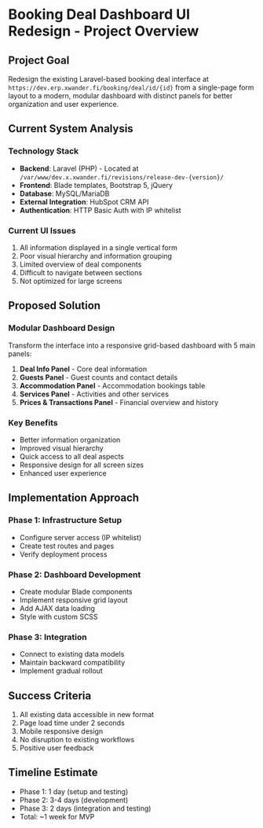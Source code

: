 # Booking Deal Dashboard UI Redesign - Project Overview

## Project Goal
Redesign the existing Laravel-based booking deal interface at `https://dev.erp.xwander.fi/booking/deal/id/{id}` from a single-page form layout to a modern, modular dashboard with distinct panels for better organization and user experience.

## Current System Analysis

### Technology Stack
- **Backend**: Laravel (PHP) - Located at `/var/www/dev.x.xwander.fi/revisions/release-dev-{version}/`
- **Frontend**: Blade templates, Bootstrap 5, jQuery
- **Database**: MySQL/MariaDB
- **External Integration**: HubSpot CRM API
- **Authentication**: HTTP Basic Auth with IP whitelist

### Current UI Issues
1. All information displayed in a single vertical form
2. Poor visual hierarchy and information grouping
3. Limited overview of deal components
4. Difficult to navigate between sections
5. Not optimized for large screens

## Proposed Solution

### Modular Dashboard Design
Transform the interface into a responsive grid-based dashboard with 5 main panels:

1. **Deal Info Panel** - Core deal information
2. **Guests Panel** - Guest counts and contact details
3. **Accommodation Panel** - Accommodation bookings table
4. **Services Panel** - Activities and other services
5. **Prices & Transactions Panel** - Financial overview and history

### Key Benefits
- Better information organization
- Improved visual hierarchy
- Quick access to all deal aspects
- Responsive design for all screen sizes
- Enhanced user experience

## Implementation Approach

### Phase 1: Infrastructure Setup
- Configure server access (IP whitelist)
- Create test routes and pages
- Verify deployment process

### Phase 2: Dashboard Development
- Create modular Blade components
- Implement responsive grid layout
- Add AJAX data loading
- Style with custom SCSS

### Phase 3: Integration
- Connect to existing data models
- Maintain backward compatibility
- Implement gradual rollout

## Success Criteria
1. All existing data accessible in new format
2. Page load time under 2 seconds
3. Mobile responsive design
4. No disruption to existing workflows
5. Positive user feedback

## Timeline Estimate
- Phase 1: 1 day (setup and testing)
- Phase 2: 3-4 days (development)
- Phase 3: 2 days (integration and testing)
- Total: ~1 week for MVP